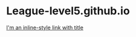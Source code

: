 # League-level5.github.io

[I'm an inline-style link with title](League-level5.github.io "Google's Homepage")
